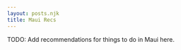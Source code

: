 ```yaml
---
layout: posts.njk
title: Maui Recs
---
```


TODO: Add recommendations for things to do in Maui here.
